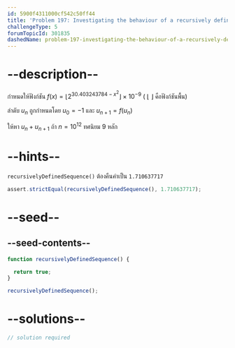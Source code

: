 ```yaml
---
id: 5900f4311000cf542c50ff44
title: 'Problem 197: Investigating the behaviour of a recursively defined sequence'
challengeType: 5
forumTopicId: 301835
dashedName: problem-197-investigating-the-behaviour-of-a-recursively-defined-sequence
---
```


# --description--

กำหนดให้ฟังก์ชัน $f(x) = ⌊{2}^{30.403243784 - x^2}⌋ × {10}^{-9}$ ( ⌊ ⌋ คือฟังก์ชันพื้น)  

ลำดับ $u_n$ ถูกกำหนดโดย $u_0 = -1$ และ $u_{n + 1} = f(u_n)$

ให้หา $u_n + u_{n + 1}$ ถ้า $n = {10}^{12}$ ทศนิยม 9 หลัก

# --hints--

`recursivelyDefinedSequence()` ต้องคืนค่าเป็น `1.710637717`

```js
assert.strictEqual(recursivelyDefinedSequence(), 1.710637717);
```

# --seed--

## --seed-contents--

```js
function recursivelyDefinedSequence() {

  return true;
}

recursivelyDefinedSequence();
```

# --solutions--

```js
// solution required
```
